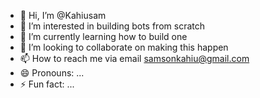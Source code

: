 - 👋 Hi, I’m @Kahiusam
- 👀 I’m interested in building bots from scratch
- 🌱 I’m currently learning how to build one
- 💞️ I’m looking to collaborate on making this happen
- 📫 How to reach me via email samsonkahiu@gmail.com
- 😄 Pronouns: ...
- ⚡ Fun fact: ...

<!---
Kahiusam/Kahiusam is a ✨ special ✨ repository because its `README.md` (this file) appears on your GitHub profile.
You can click the Preview link to take a look at your changes.
--->
